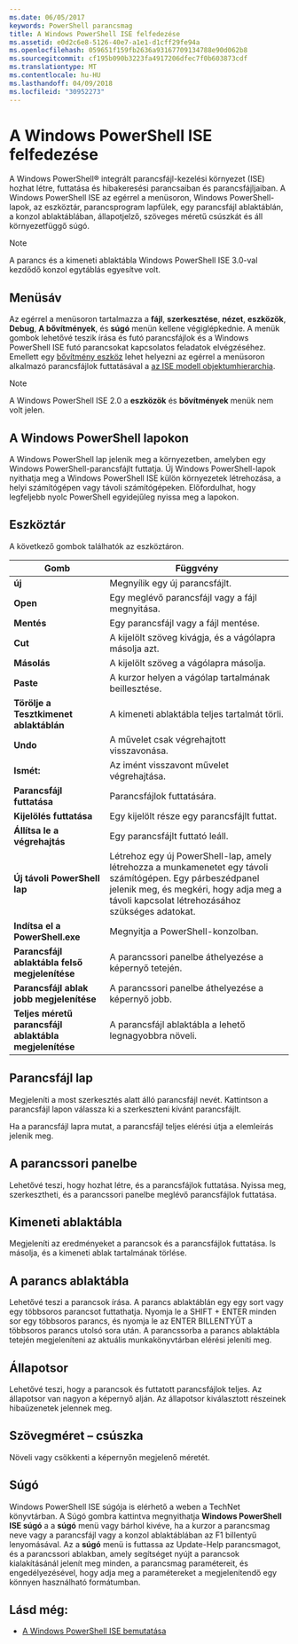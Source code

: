 ```yaml
---
ms.date: 06/05/2017
keywords: PowerShell parancsmag
title: A Windows PowerShell ISE felfedezése
ms.assetid: e0d2c6e8-5126-40e7-a1e1-d1cff29fe94a
ms.openlocfilehash: 059651f159fb2636a93167709134788e90d062b8
ms.sourcegitcommit: cf195b090b3223fa4917206dfec7f0b603873cdf
ms.translationtype: MT
ms.contentlocale: hu-HU
ms.lasthandoff: 04/09/2018
ms.locfileid: "30952273"
---
```

# <a name="exploring-the-windows-powershell-ise"></a>A Windows PowerShell ISE felfedezése

A Windows PowerShell® integrált parancsfájl-kezelési környezet (ISE) hozhat létre, futtatása és hibakeresési parancsaiban és parancsfájljaiban. A Windows PowerShell ISE az egérrel a menüsoron, Windows PowerShell-lapok, az eszköztár, parancsprogram lapfülek, egy parancsfájl ablaktáblán, a konzol ablaktáblában, állapotjelző, szöveges méretű csúszkát és áll környezetfüggő súgó.

> [!NOTE]
> A parancs és a kimeneti ablaktábla Windows PowerShell ISE 3.0-val kezdődő konzol egytáblás egyesítve volt.

## <a name="menu-bar"></a>Menüsáv

Az egérrel a menüsoron tartalmazza a **fájl**, **szerkesztése**, **nézet**, **eszközök**, **Debug**,  **A bővítmények**, és **súgó** menün kellene végiglépkednie. A menük gombok lehetővé teszik írása és futó parancsfájlok és a Windows PowerShell ISE futó parancsokat kapcsolatos feladatok elvégzéséhez. Emellett egy [bővítmény eszköz](../../core-powershell/ise/The-ISEAddOnTool-Object.md) lehet helyezni az egérrel a menüsoron alkalmazó parancsfájlok futtatásával a [az ISE modell objektumhierarchia](../../core-powershell/ise/The-ISE-Object-Model-Hierarchy.md).

> [!NOTE]
> A Windows PowerShell ISE 2.0 a **eszközök** és **bővítmények** menük nem volt jelen.

## <a name="windows-powershell-tabs"></a>A Windows PowerShell lapokon

A Windows PowerShell lap jelenik meg a környezetben, amelyben egy Windows PowerShell-parancsfájlt futtatja. Új Windows PowerShell-lapok nyithatja meg a Windows PowerShell ISE külön környezetek létrehozása, a helyi számítógépen vagy távoli számítógépeken. Előfordulhat, hogy legfeljebb nyolc PowerShell egyidejűleg nyissa meg a lapokon.

## <a name="toolbar"></a>Eszköztár

A következő gombok találhatók az eszköztáron.

|Gomb|Függvény|
|----------|------------|
|**új**|Megnyílik egy új parancsfájlt.|
|**Open**|Egy meglévő parancsfájl vagy a fájl megnyitása.|
|**Mentés**|Egy parancsfájl vagy a fájl mentése.|
|**Cut**|A kijelölt szöveg kivágja, és a vágólapra másolja azt.|
|**Másolás**|A kijelölt szöveg a vágólapra másolja.|
|**Paste**|A kurzor helyen a vágólap tartalmának beillesztése.|
|**Törölje a Tesztkimenet ablaktáblán**|A kimeneti ablaktábla teljes tartalmát törli.|
|**Undo**|A művelet csak végrehajtott visszavonása.|
|**Ismét:**|Az imént visszavont művelet végrehajtása.|
|**Parancsfájl futtatása**|Parancsfájlok futtatására.|
|**Kijelölés futtatása**|Egy kijelölt része egy parancsfájlt futtat.|
|**Állítsa le a végrehajtás**|Egy parancsfájlt futtató leáll.|
|**Új távoli PowerShell lap**|Létrehoz egy új PowerShell-lap, amely létrehozza a munkamenetet egy távoli számítógépen. Egy párbeszédpanel jelenik meg, és megkéri, hogy adja meg a távoli kapcsolat létrehozásához szükséges adatokat.|
|**Indítsa el a PowerShell.exe**|Megnyitja a PowerShell-konzolban.|
|**Parancsfájl ablaktábla felső megjelenítése**|A parancssori panelbe áthelyezése a képernyő tetején.|
|**Parancsfájl ablak jobb megjelenítése**|A parancssori panelbe áthelyezése a képernyő jobb.|
|**Teljes méretű parancsfájl ablaktábla megjelenítése**|A parancsfájl ablaktábla a lehető legnagyobbra növeli.|

## <a name="script-tab"></a>Parancsfájl lap

Megjeleníti a most szerkesztés alatt álló parancsfájl nevét. Kattintson a parancsfájl lapon válassza ki a szerkeszteni kívánt parancsfájlt.

Ha a parancsfájl lapra mutat, a parancsfájl teljes elérési útja a elemleírás jelenik meg.

## <a name="script-pane"></a>A parancssori panelbe

Lehetővé teszi, hogy hozhat létre, és a parancsfájlok futtatása. Nyissa meg, szerkesztheti, és a parancssori panelbe meglévő parancsfájlok futtatása.

## <a name="output-pane"></a>Kimeneti ablaktábla

Megjeleníti az eredményeket a parancsok és a parancsfájlok futtatása. Is másolja, és a kimeneti ablak tartalmának törlése.

## <a name="command-pane"></a>A parancs ablaktábla

Lehetővé teszi a parancsok írása. A parancs ablaktáblán egy egy sort vagy egy többsoros parancsot futtathatja. Nyomja le a SHIFT + ENTER minden sor egy többsoros parancs, és nyomja le az ENTER BILLENTYŰT a többsoros parancs utolsó sora után. A parancssorba a parancs ablaktábla tetején megjeleníteni az aktuális munkakönyvtárban elérési jeleníti meg.

## <a name="status-bar"></a>Állapotsor

Lehetővé teszi, hogy a parancsok és futtatott parancsfájlok teljes. Az állapotsor van nagyon a képernyő alján. Az állapotsor kiválasztott részeinek hibaüzenetek jelennek meg.

## <a name="text-size-slider"></a>Szövegméret – csúszka

Növeli vagy csökkenti a képernyőn megjelenő méretét.

## <a name="help"></a>Súgó

Windows PowerShell ISE súgója is elérhető a weben a TechNet könyvtárban. A Súgó gombra kattintva megnyithatja **Windows PowerShell ISE súgó** a a **súgó** menü vagy bárhol kivéve, ha a kurzor a parancsmag neve vagy a parancsfájl vagy a konzol ablaktáblában az F1 billentyű lenyomásával. Az a **súgó** menü is futtassa az Update-Help parancsmagot, és a parancssori ablakban, amely segítséget nyújt a parancsok kialakításánál jelenít meg minden, a parancsmag paramétereit, és engedélyezésével, hogy adja meg a paramétereket a megjelenítendő egy könnyen használható formátumban.

## <a name="see-also"></a>Lásd még:

- [A Windows PowerShell ISE bemutatása](../../core-powershell/ise/Introducing-the-Windows-PowerShell-ISE.md)